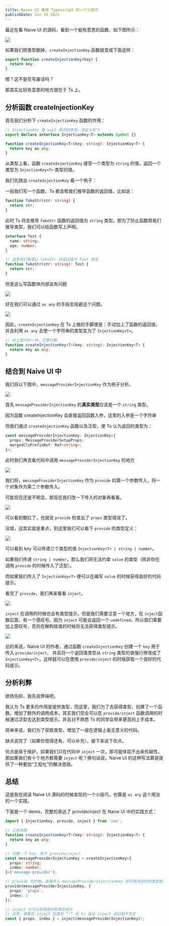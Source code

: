 ```yaml
---
title: Naive UI 使用 Typescript 的一个小技巧
publishDate: Jan 19 2023
---
```


最近在看 Naive UI 的源码，看到一个挺有意思的函数，如下图所示：

![](https://p3-juejin.byteimg.com/tos-cn-i-k3u1fbpfcp/cbfde79d245e44a1bd32b37a6464b5dd~tplv-k3u1fbpfcp-zoom-in-crop-mark:1512:0:0:0.awebp)

如果我们把类型删掉，`createInjectionKey` 函数就变成下面这样：

```ts
export function createInjectionKey(key) {
  return key;
}
```

嗯？这不是在写废话吗？

那其实比较有意思的地方就在于 Ts 上。

## 分析函数 createInjectionKey

首先我们分析下 `createInjectionKey` 函数的作用：

```typescript
// InjectionKey 是 vue3 提供的类型，其定义如下
export declare interface InjectionKey<T> extends Symbol {}

function createInjectionKey<T>(key: string): InjectionKey<T> {
  return key as any;
}
```

从类型上看，函数 `createInjectionKey` 接受一个类型为 `string` 的值，返回一个类型为 `InjectionKey<T>` 类型的值。

我们先跳出 `createInjectionKey` 看一个例子：

一般我们写一个函数，Ts 都会帮我们推导函数的返回值，比如说：

```ts
function fakeStr(str: string) {
  return str;
}
```

此时 Ts 将会推导 `fakeStr` 函数的返回值为 `string` 类型。那为了防止函数帮我们推导类型，我们可以给函数写上声明。

```ts
interface Test {
  name: string;
  age: number;
}

// 这里我们希望让 fakeStr 的返回值为 Test 类型
function fakeStr(str: string): Test {
  return str;
}
```

但是这么写函数体内部会有问题

![](https://p3-juejin.byteimg.com/tos-cn-i-k3u1fbpfcp/6d572923b766483393c8e01c23f3740f~tplv-k3u1fbpfcp-zoom-in-crop-mark:1512:0:0:0.awebp)

好在我们可以通过 `as any` 的手段去规避这个问题。

![](https://p3-juejin.byteimg.com/tos-cn-i-k3u1fbpfcp/afe56e3c5279442b91515d10c1b34d55~tplv-k3u1fbpfcp-zoom-in-crop-mark:1512:0:0:0.awebp)

因此，`createInjectionKey` 在 Ts 上做的手脚便是：手动加上了函数的返回值，并且利用 `as any` 去使一个字符串的类型变为了 `InjectionKey<T>`。

```ts
// 和上面代码一样，方便你看
function createInjectionKey<T>(key: string): InjectionKey<T> {
  return key as any;
}
```

## 结合到 Naive UI 中

我们将以下图中，`messageProviderInjectionKey` 作为例子分析。

![](https://p3-juejin.byteimg.com/tos-cn-i-k3u1fbpfcp/9ff330b79a8a4b3eb210b665bb29387c~tplv-k3u1fbpfcp-zoom-in-crop-mark:1512:0:0:0.awebp)

首先 `messageProviderInjectionKey` 的**真实类型**应该是一个 `string` 类型。

因为函数 createInjectionKey 会直接返回函数入参，这里的入参是一个字符串

但我们通过 `createInjectionKey` 函数以及泛型，使 Ts 认为返回的类型为：

```ts
const messageProviderInjectionKey: InjectionKey<{
  props: MessageProviderSetupProps;
  mergedClsPrefixRef: Ref<string>;
}>;
```

此时我们再去看代码中调用 `messageProviderInjectionKey` 的地方

![](https://p3-juejin.byteimg.com/tos-cn-i-k3u1fbpfcp/66c9f6b335eb42be85fe33f9cf88355e~tplv-k3u1fbpfcp-zoom-in-crop-mark:1512:0:0:0.awebp)

我们将，`messageProviderInjectionKey` 作为 `provide` 的第一个参数传入，将一个对象作为第二个参数传入。

可能现在还是不明显，那现在我们改一下传入的对象再看看。

![](https://p3-juejin.byteimg.com/tos-cn-i-k3u1fbpfcp/bcb4d25bef9e4c62a88ab6e37a82781f~tplv-k3u1fbpfcp-zoom-in-crop-mark:1512:0:0:0.awebp)

可以看到飘红了，也就说 `provide` 检查出了 `props` 类型错误了。

没错，这其实就是重点，到这里我们可以看下 `provide` 的类型定义：

![](https://p3-juejin.byteimg.com/tos-cn-i-k3u1fbpfcp/a40f69cef5274c13afcd43160b525c55~tplv-k3u1fbpfcp-zoom-in-crop-mark:1512:0:0:0.awebp)

可以看到 key 可以传递三个类型的值 `InjectionKey<T> | string | number`。

如果我们传递 `string | number`，那么我们将无法约束 `value` 的类型（除非你在调用 `provide` 的时候传入了泛型）。

而如果我们传入了 `InjectionKey<T>` 便可以在编写 `value` 的时候获得良好的代码提示。

看完了 `provide`，我们再来看看 `inject`。

![](https://p3-juejin.byteimg.com/tos-cn-i-k3u1fbpfcp/474492a265794018b2a36897c32d6286~tplv-k3u1fbpfcp-zoom-in-crop-mark:1512:0:0:0.awebp)

`inject` 在调用的时候也会有类型提示，但是我们需要注意一个地方，在 `inject`函数后面，有一个感叹号。因为 `inject` 可能会返回一个 `undefined`，所以我们需要加上感叹号，否则在解构赋值的时候将无法获得类型提示。

![](https://p3-juejin.byteimg.com/tos-cn-i-k3u1fbpfcp/a7070829f6f94e10820890120b793514~tplv-k3u1fbpfcp-zoom-in-crop-mark:1512:0:0:0.awebp)

总的来说，Naive UI 的作者，通过函数 `createInjectionKey` 创建一个 `key` 用于传入 `provide/inject`， 并且将一个返回值类型从 `string` 类型的值强行修改成了 `InjectionKey<T>`，这样就可以在使用 `provide/inject` 的时候获取一个良好的代码提示。

## 分析利弊

欲扬先抑，我先说弊端吧。

我认为 Ts 更多的作用是提供类型，而这里，我们为了去获得类型，创建了一个函数，增加了额外的调用成本，其实我们完全可以在 `provide/inject` 函数调用的时候通过泛型去达到类型提示。并且对不熟悉 Ts 的同学会带来更高的上手成本。

简单来说，我们为了获取类型，增加了一层在逻辑上毫无意义的代码。

缺点说完了（如果你觉得还有，可以补充），接下来说下优点。

优点是易于维护，如果我们只在代码中 `inject` 一次，那可能体现不出来优越性，那如果我们有十个地方都需要 `inject` 呢？换句话说，Naive UI 的这种写法算是提供了一种更加“工程化”的解决思路。

## 总结

这是我在阅读 Naive UI 源码的时候发现的一个小技巧，也算是 `as any` 这个用法的一个实践。

下面是一个 demo，完整的表达了 provide/inject 在 Naive UI 中的实践方式：

```ts
import { InjectionKey, provide, inject } from 'vue';

// 工具函数
function createInjectionKey<T>(key: string): InjectionKey<T> {
  return key as any;
}

// 创建一个 key，用于 provide/inject
const messageProviderInjectionKey = createInjectionKey<{
  props: string;
  index: number;
}>('message-provider');

// provide 的时候，直接传入 messageProviderInjectionKey 即可获得良好的类型提示
provide(messageProviderInjectionKey, {
  props: 'props',
  index: 1
});

// inject 也可以获得良好的类型提示
// 注意，需要在 inject 后面加 “!” 向 ts 保证 inject 返回值不为空
const { props, index } = inject(messageProviderInjectionKey)!;
```
